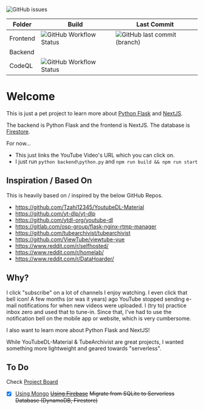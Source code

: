 ![GitHub issues](https://img.shields.io/github/issues/hxrsmurf/ytdlp-flask-nextjs?style=for-the-badge)

|  Folder |  Build | Last Commit |
| ------------ | ------------ | ------------ | 
| Frontend  | ![GitHub Workflow Status](https://img.shields.io/github/workflow/status/hxrsmurf/ytdlp-flask-nextjs/Node.js%20CI?style=for-the-badge) | ![GitHub last commit (branch)](https://img.shields.io/github/last-commit/hxrsmurf/ytdlp-flask-nextjs/master?style=for-the-badge)  | |
| Backend | | |
| CodeQL  | ![GitHub Workflow Status](https://img.shields.io/github/workflow/status/hxrsmurf/ytdlp-flask-nextjs/CodeQL?style=for-the-badge)  | |

# Welcome

This is just a pet project to learn more about [Python Flask](https://flask.palletsprojects.com/en/2.1.x/) and [NextJS](https://nextjs.org/).

The backend is Python Flask and the frontend is NextJS. The database is [Firestore](https://cloud.google.com/firestore/).

For now...
- This just links the YouTube Video's URL which you can click on.
- I just run `python backend\python.py` and `npm run build && npm run start`


## Inspiration / Based On
This is heavily based on / inspired by the below GitHub Repos.
- https://github.com/Tzahi12345/YoutubeDL-Material
- https://github.com/yt-dlp/yt-dlp
- https://github.com/ytdl-org/youtube-dl
- https://gitlab.com/osp-group/flask-nginx-rtmp-manager
- https://github.com/tubearchivist/tubearchivist
- https://github.com/ViewTube/viewtube-vue
- https://www.reddit.com/r/selfhosted/
- https://www.reddit.com/r/homelab/
- https://www.reddit.com/r/DataHoarder/

## Why?

I click "subscribe" on a lot of channels I enjoy watching. I even click that bell icon! A few months (or was it years) ago YouTube stopped sending e-mail notifications for when new videos were uploaded. I (try to) practice inbox zero and used that to tune-in. Since that, I've had to use the notification bell on the mobile app or website, which is very cumbersome.

I also want to learn more about Python Flask and NextJS!

While YouTubeDL-Material & TubeArchivist are great projects, I wanted something more lightweight and geared towards "serverless".


## To Do

Check [Project Board](https://github.com/users/hxrsmurf/projects/3/views/1)

- [X] [Using Mongo](https://github.com/hxrsmurf/ytdlp-flask-nextjs/pull/13) ~~[Using Firebase](https://github.com/hxrsmurf/ytdlp-flask-nextjs/pull/5)~~ ~~Migrate from SQLite to Serverless Database (DynamoDB, Firestore)~~
